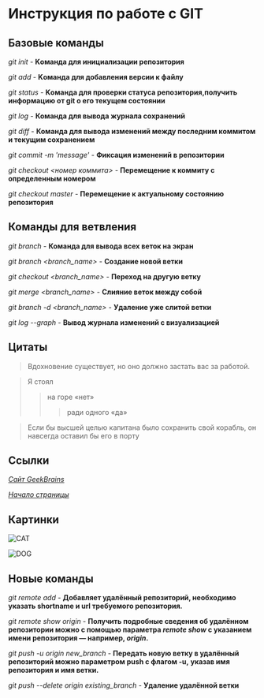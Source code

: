 # Инструкция по работе с GIT<a id="headin"></a>

## Базовые команды 

*git init* - **Kоманда для инициализации репозитория**

*git add* - **Kоманда для добавления версии к файлу**

*git status* - **Kоманда для проверки статуса репозитория,получить информацию от git о его текущем состоянии**

*git log* - **Команда для вывода журнала сохранений**

*git diff* - **Команда для вывода изменений между последним коммитом и текущим сохранением**

*git commit -m 'message'* - **Фиксация изменений в репозитории**

*git checkout <номер коммита>* - **Перемещение к коммиту с определенным номером**

*git checkout master* - **Перемещение к актуальному состоянию репозитория**

## Команды для ветвления

*git branch* - **Команда для вывода всех веток на экран**

*git branch <branch_name>* - **Создание новой ветки**

*git checkout <branch_name>* - **Переход на другую ветку**

*git merge <branch_name>* - **Слияние веток между собой**

*git branch -d <branch_name>* - **Удаление уже слитой ветки**

*git log --graph* - **Вывод журнала изменений с визуализацией**

## Цитаты

>Вдохновение существует, 
>но оно должно застать вас за работой.

>Я стоял 
>>на горе «нет» 
>>>ради одного «да»

>Если бы высшей целью капитана 
было сохранить свой корабль, 
>он навсегда оставил бы его в порту

## Ссылки

*[Сайт GeekBrains](http:gb.ru "Главная страница")*

*[Начало страницы](#headin)*

## Картинки

![CAT](https://www.sunhome.ru/i/wallpapers/2/skuchayuschaya-koshka.orig.jpg)

![DOG](9981.jpg)


## Новые команды

*git remote add* - **Добавляет удалённый репозиторий, необходимо указать shortname и url требуемого репозитория.**

*git remote show origin* - **Получить подробные сведения об удалённом репозитории можно с помощью параметра *remote show* с указанием имени репозитория — например, *origin*.**

*git push -u origin new_branch* - **Передать новую ветку в удалённый репозиторий можно параметром push с флагом -u,** 
**указав имя репозитория и имя ветки.**

*git push --delete origin existing_branch* - **Удаление удалённой ветки**